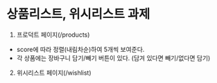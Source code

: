 상품리스트, 위시리스트 과제
====================

1. 프로덕트 페이지(/products)
  + score에 따라 정렬(내림차순)하여 5개씩 보여준다.
  + 각 상품에는 장바구니 담기/빼기 버튼이 있다. (담겨 있다면 빼기/없다면 담기) 
  
2. 위시리스트 페이지(/wishlist)
